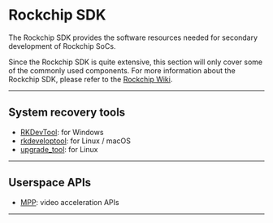 # Rockchip SDK

The Rockchip SDK provides the software resources needed for secondary development of Rockchip SoCs.

Since the Rockchip SDK is quite extensive, this section will only cover some of the commonly used components. For more information about the Rockchip SDK, please refer to the [Rockchip Wiki](https://opensource.rock-chips.com/).

---

## System recovery tools

- [RKDevTool](rksdk/rkdevtool): for Windows
- [rkdeveloptool](rksdk/rkdeveloptool): for Linux / macOS
- [upgrade_tool](rksdk/upgrade_tool): for Linux

---

## Userspace APIs

- [MPP](rksdk/mpp): video acceleration APIs

---

<DocCardList />
